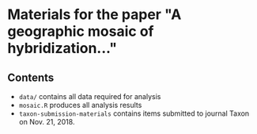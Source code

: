 # Materials for the paper "A geographic mosaic of hybridization..." 

## Contents
- `data/` contains all data required for analysis
- `mosaic.R` produces all analysis results
- `taxon-submission-materials` contains items submitted to journal Taxon on Nov. 21, 2018. 
